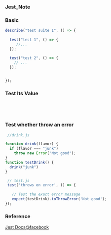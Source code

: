 ### Jest_Note


### Basic

```js
describe("test suite 1", () => {
  
  test("test 1", () => {
     //...
  });
  
  test("test 2", () => {
    // ...
  });


});

``` 

### Test Its Value
```




```

### Test whether throw an error

```js
 //drink.js

function drink(flavor) {
  if (flavor === "junk")
    throw new Error("Not good");
}
function testDrink() {
  drink("junk")
}
```

```js
 // test.js
 test('throws on error', () => {
   
   // Test the exact error message
   expect(testDrink).toThrowError('Not good');
});
```


### Reference

[Jest Docs@facebook](http://facebook.github.io/jest/docs/zh-Hans/api.html#content)


